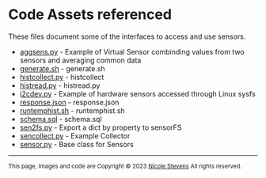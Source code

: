 # Code Assets referenced

These files document some of the interfaces to access and use sensors. 

* [aggsens.py](aggsens.html) - Example of Virtual Sensor combinding values from two sensors and averaging common data
* [generate.sh](generate.html) - generate.sh
* [histcollect.py](histcollect.html) - histcollect
* [histread.py](histread.html) - histread.py
* [i2cdev.py](i2cdev.html) -  Example of hardware sensors accessed through Linux sysfs
* [response.json](responsejson.html) - response.json
* [runtemphist.sh](runtemphist.html) - runtemphist.sh
* [schema.sql](schema.html) - schema.sql
* [sen2fs.py](sen2fs.html) - Export a dict by property to sensorFS
* [sencollect.py](sencollect.html) - Example Collector
* [sensor.py](sensor.html) - Base class for Sensors

---

<small>This page, images and code are Copyright &copy; 2023 [Nicole Stevens](/sensorfs/about.html) All rights reserved.</small>
